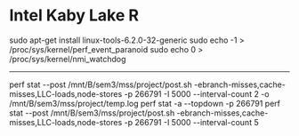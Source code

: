 # Intel Kaby Lake R 
sudo apt-get install linux-tools-6.2.0-32-generic
sudo echo -1 > /proc/sys/kernel/perf_event_paranoid
sudo echo 0 > /proc/sys/kernel/nmi_watchdog



----------------------------------------
perf stat --post /mnt/B/sem3/mss/project/post.sh -ebranch-misses,cache-misses,LLC-loads,node-stores -p 266791 -I 5000 --interval-count 2 -o /mnt/B/sem3/mss/project/temp.log
perf stat -a --topdown -p 266791
perf stat --post /mnt/B/sem3/mss/project/post.sh -ebranch-misses,cache-misses,LLC-loads,node-stores -p 266791 -I 5000 --interval-count 5
